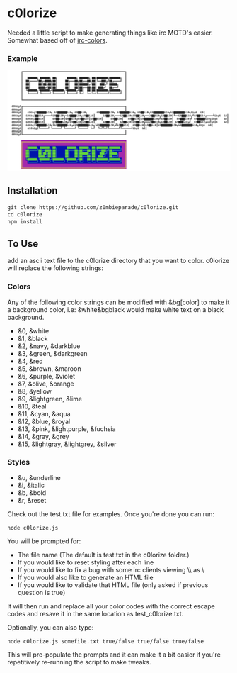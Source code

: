 
# c0lorize
Needed a little script to make generating things like irc MOTD's easier. Somewhat based off of [irc-colors](https://www.npmjs.com/package/irc-colors).

### Example
![c0lorize](img.png "image of steps to colorize an ascii text file")

## Installation
```
git clone https://github.com/z0mbieparade/c0lorize.git
cd c0lorize
npm install
```

## To Use

add an ascii text file to the c0lorize directory that you want to color. c0lorize will replace the following strings:

### Colors
Any of the following color strings can be modified with &bg[color] to make it a background color, i.e: &white&bgblack would make white text on a black background.

- &0, &white 
- &1, &black 
- &2, &navy, &darkblue 
- &3, &green, &darkgreen
- &4, &red
- &5, &brown, &maroon
- &6, &purple, &violet
- &7, &olive, &orange
- &8, &yellow
- &9, &lightgreen, &lime
- &10, &teal
- &11, &cyan, &aqua
- &12, &blue, &royal
- &13, &pink, &lightpurple, &fuchsia
- &14, &gray, &grey
- &15, &lightgray, &lightgrey, &silver

### Styles
- &u, &underline
- &i, &italic
- &b, &bold
- &r, &reset

Check out the test.txt file for examples. Once you're done you can run:

```
node c0lorize.js
```
You will be prompted for:
- The file name (The default is test.txt in the c0lorize folder.) 
- If you would like to reset styling after each line
- If you would like to fix a bug with some irc clients viewing \\\ as \
- If you would also like to generate an HTML file
- If you would like to validate that HTML file (only asked if previous question is true)

It will then run and replace all your color codes with the correct escape codes and resave it in the same location as test_c0lorize.txt.

Optionally, you can also type:

```
node c0lorize.js somefile.txt true/false true/false true/false
```
This will pre-populate the prompts and it can make it a bit easier if you're repetitively re-running the script to make tweaks.
